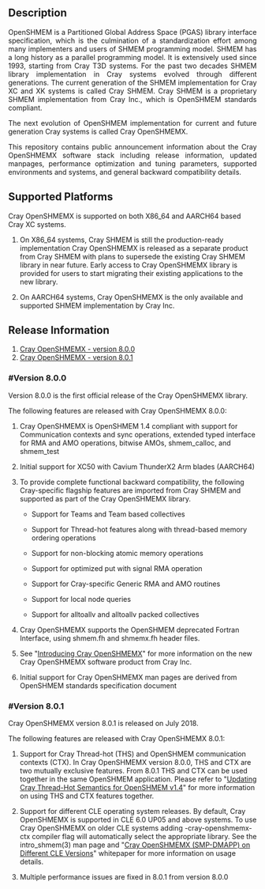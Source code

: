 ## Description
<p align="justify">
OpenSHMEM is a Partitioned Global Address Space (PGAS) library interface specification,
which is the culmination of a standardization effort among many implementers and users
of SHMEM programming model. SHMEM has a long history as a parallel programming model.
It is extensively used since 1993, starting from Cray T3D systems. For the past two
decades SHMEM library implementation in Cray systems evolved through different
generations. The current generation of the SHMEM implementation for Cray XC and XK
systems is called Cray SHMEM. Cray SHMEM is a proprietary SHMEM implementation from
Cray Inc., which is OpenSHMEM standards compliant.
</p>

<p align="justify">
The next evolution of OpenSHMEM implementation for current and future generation Cray
systems is called Cray OpenSHMEMX.
</p>

<p align="justify">
This repository contains public announcement information about the Cray OpenSHMEMX
software stack including release information, updated manpages, performance 
optimization and tuning parameters, supported environments and systems, and general 
backward compatibility details.
</p>

## Supported Platforms
Cray OpenSHMEMX is supported on both X86_64 and AARCH64 based Cray XC systems.

1. On X86_64 systems, Cray SHMEM is still the production-ready 
implementation 
Cray OpenSHMEMX is released as a separate product from Cray SHMEM with plans 
to supersede the existing Cray SHMEM library in near future. Early access to 
Cray OpenSHMEMX library is provided for users to start migrating their existing 
applications to the new library.

2. On AARCH64 systems, Cray OpenSHMEMX is the only available 
and supported SHMEM implementation by Cray Inc.


## Release Information
1. [Cray OpenSHMEMX - version 8.0.0](#version-8.0.0)
2. [Cray OpenSHMEMX - version 8.0.1](#version-8.0.1)

### #Version 8.0.0
Version 8.0.0 is the first official release of the Cray OpenSHMEMX library.

The following features are released with Cray OpenSHMEMX 8.0.0:
1. Cray OpenSHMEMX is OpenSHMEM 1.4 compliant with support for Communication
contexts and sync operations, extended typed interface for RMA and AMO
operations, bitwise AMOs, shmem_calloc, and shmem_test

2. Initial support for XC50 with Cavium ThunderX2 Arm blades (AARCH64)

3. To provide complete functional backward compatibility, the following
Cray-specific flagship features are imported from Cray SHMEM and supported as
part of the Cray OpenSHMEMX library.
    * Support for Teams and Team based collectives

    * Support for Thread-hot features along with thread-based memory
    ordering operations

    * Support for non-blocking atomic memory operations

    * Support for optimized put with signal RMA operation

    * Support for Cray-specific Generic RMA and AMO routines

    * Support for local node queries

    * Support for alltoallv and alltoallv packed collectives

4. Cray OpenSHMEMX supports the OpenSHMEM deprecated Fortran Interface, using
shmem.fh and shmemx.fh header files.

5.  See "[Introducing Cray OpenSHMEMX](https://pe-cray.github.io/whitepapers/)"
for more information on the new Cray OpenSHMEMX software product from Cray Inc.

6. Initial support for Cray OpenSHMEMX man pages are derived from OpenSHMEM
standards specification document

### #Version 8.0.1
Cray OpenSHMEMX version 8.0.1 is released on July 2018.

The following features are released with Cray OpenSHMEMX 8.0.1:

1. Support for Cray Thread-hot (THS) and OpenSHMEM communication contexts
(CTX). In Cray OpenSHMEMX version 8.0.0, THS and CTX are two mutually
exclusive features. From 8.0.1 THS and CTX can be used together in the same 
OpenSHMEM application. Please refer to "[Updating Cray Thread-Hot Semantics 
for OpenSHMEM v1.4](https://pe-cray.github.io/whitepapers/)" for 
more information on using THS and CTX features together.

2. Support for different CLE operating system releases. By default, Cray
OpenSHMEMX is supported in CLE 6.0 UP05 and above systems. To use Cray
OpenSHMEMX on older CLE systems adding -cray-openshmemx-ctx compiler flag
will automatically select the appropriate library. See the intro_shmem(3)
man page and "[Cray OpenSHMEMX (SMP-DMAPP) on Different CLE 
Versions](https://pe-cray.github.io/whitepapers/)" whitepaper for more 
information on usage details.

3. Multiple performance issues are fixed in 8.0.1 from version 8.0.0


